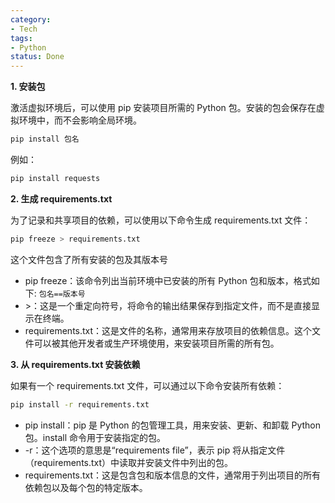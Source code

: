 ```yaml
---
category:
- Tech
tags:
- Python
status: Done
---
```




**1. 安装包**

激活虚拟环境后，可以使用 pip 安装项目所需的 Python 包。安装的包会保存在虚拟环境中，而不会影响全局环境。
```bash
pip install 包名
```

例如：
```bash
pip install requests
```
  
**2. 生成 requirements.txt**  

为了记录和共享项目的依赖，可以使用以下命令生成 requirements.txt 文件：
```bash
pip freeze > requirements.txt 
```
这个文件包含了所有安装的包及其版本号
- pip freeze：该命令列出当前环境中已安装的所有 Python 包和版本，格式如下: `包名==版本号`
- \>：这是一个重定向符号，将命令的输出结果保存到指定文件，而不是直接显示在终端。
- requirements.txt：这是文件的名称，通常用来存放项目的依赖信息。这个文件可以被其他开发者或生产环境使用，来安装项目所需的所有包。
  
**3. 从 requirements.txt 安装依赖**

如果有一个 requirements.txt 文件，可以通过以下命令安装所有依赖：
```bash
pip install -r requirements.txt
```
- pip install：pip 是 Python 的包管理工具，用来安装、更新、和卸载 Python 包。install 命令用于安装指定的包。
- -r：这个选项的意思是“requirements file”，表示 pip 将从指定文件（requirements.txt）中读取并安装文件中列出的包。
- requirements.txt：这是包含包和版本信息的文件，通常用于列出项目的所有依赖包以及每个包的特定版本。